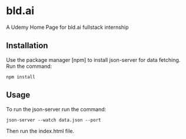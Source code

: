 # bld.ai  
A Udemy Home Page for bld.ai fullstack internship
## Installation
Use the package manager [npm] to install json-server for data fetching.
<br />
Run the command:
```
npm install
```
## Usage

To run the json-server run the command:

```
json-server --watch data.json --port 
```

Then run the index.html file.

